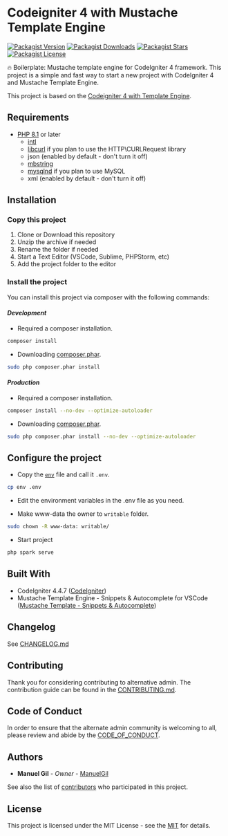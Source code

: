 # Codeigniter 4 with Mustache Template Engine

[![Packagist Version](https://img.shields.io/packagist/v/manuelgil/ci4-mustache?style=for-the-badge&logo=packagist)](https://packagist.org/packages/manuelgil/ci4-mustache)
[![Packagist Downloads](https://img.shields.io/packagist/dt/manuelgil/ci4-mustache?style=for-the-badge&logo=packagist)](https://packagist.org/packages/manuelgil/ci4-mustache)
[![Packagist Stars](https://img.shields.io/packagist/stars/manuelgil/ci4-mustache?style=for-the-badge&logo=github)](https://github.com/ManuelGil/ci4-mustache)
[![Packagist License](https://img.shields.io/packagist/l/manuelgil/ci4-mustache?style=for-the-badge&logo=github)](https://github.com/ManuelGil/ci4-mustache/blob/main/LICENSE)

🔥 Boilerplate: Mustache template engine for CodeIgniter 4 framework. This project is a simple and fast way to start a new project with CodeIgniter 4 and Mustache Template Engine.

This project is based on the [Codeigniter 4 with Template Engine](https://github.com/ManuelGil/ci4-template-engine).

## Requirements

- [PHP 8.1](https://www.php.net/releases/8_1_0.php) or later
  - [intl](http://php.net/manual/en/intl.requirements.php)
  - [libcurl](http://php.net/manual/en/curl.requirements.php) if you plan to use the HTTP\CURLRequest library
  - json (enabled by default - don't turn it off)
  - [mbstring](http://php.net/manual/en/mbstring.installation.php)
  - [mysqlnd](http://php.net/manual/en/mysqlnd.install.php) if you plan to use MySQL
  - xml (enabled by default - don't turn it off)

## Installation

### Copy this project

1. Clone or Download this repository
2. Unzip the archive if needed
3. Rename the folder if needed
4. Start a Text Editor (VSCode, Sublime, PHPStorm, etc)
5. Add the project folder to the editor

### Install the project

You can install this project via composer with the following commands:

#### _Development_

- Required a composer installation.

```bash
composer install
```

- Downloading [composer.phar](https://getcomposer.org/download/).

```bash
sudo php composer.phar install
```

#### _Production_

- Required a composer installation.

```bash
composer install --no-dev --optimize-autoloader
```

- Downloading [composer.phar](https://getcomposer.org/download/).

```bash
sudo php composer.phar install --no-dev --optimize-autoloader
```

## Configure the project

- Copy the [`env`](./env) file and call it `.env`.

```bash
cp env .env
```

- Edit the environment variables in the .env file as you need.

- Make www-data the owner to `writable` folder.

```bash
sudo chown -R www-data: writable/
```

- Start project

```bash
php spark serve
```

## Built With

- CodeIgniter 4.4.7 ([CodeIgniter](https://www.codeigniter.com/download))
- Mustache Template Engine - Snippets & Autocomplete for VSCode ([Mustache Template - Snippets & Autocomplete](https://marketplace.visualstudio.com/items?itemName=imgildev.vscode-mustache-snippets))

## Changelog

See [CHANGELOG.md](./CHANGELOG.md)

## Contributing

Thank you for considering contributing to alternative admin. The contribution guide can be found in the [CONTRIBUTING.md](./.github/CONTRIBUTING.md).

## Code of Conduct

In order to ensure that the alternate admin community is welcoming to all, please review and abide by the [CODE_OF_CONDUCT](./.github/CODE_OF_CONDUCT.md).

## Authors

- **Manuel Gil** - _Owner_ - [ManuelGil](https://github.com/ManuelGil)

See also the list of [contributors](https://github.com/ManuelGil/ci4-mustache/contributors)
who participated in this project.

## License

This project is licensed under the MIT License - see the [MIT](https://opensource.org/licenses/MIT) for details.
